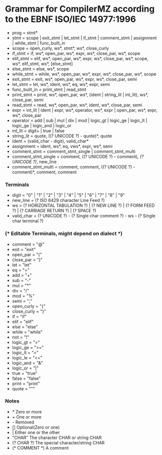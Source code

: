 # Grammar for CompilerMZ according to the EBNF ISO/IEC 14977:1996

- prog = stmt*
- stmt = scope | exit_stmt | let_stmt | if_stmt | comment_stmt | assignment | while_stmt | func_built_in
- scope = open_curly, ws*, stmt*, ws*, close_curly
- if_stmt = if, ws*, open_par, ws*, expr, ws*, close_par, ws*, scope
- elif_stmt = elif, ws*, open_par, ws*, expr, ws*, close_par, ws*, scope, ws*, elif_stmt, ws*, [else_stmt]
- else_stmt = else, ws*, scope
- while_stmt = while, ws*, open_par, ws*, expr, ws*, close_par, ws*, scope
- exit_stmt = exit, ws*, open_par, ws*, expr, ws*, close_par, semi
- let_stmt = let, ws*, ident, ws*, eq, ws*, expr, semi
- func_built_in = print_stmt | read_stmt
- print_stmt = print, ws*, open_par, ws*, (ident | string_lit | int_lit), ws*, close_par, semi
- read_stmt = read, ws*, open_par, ws*, ident, ws*, close_par, semi
- expr = int_lit | ident | expr, ws*, operator, ws*, expr | open_par, ws*, expr, ws*, close_par
- operator = add | sub | mul | div | mod | logic_gt | logic_ge | logic_lt | logic_ge | logic_and | logic_or
- int_lit = digit+ | true | false
- string_lit = quote, ((? UNICODE ?) -  quote)*, quote
- ident = (valid_char - digit), valid_char*
- assignment = ident, ws*, eq, vws*, expr, ws*, semi
- comment_stmt = comment_stmt_single | comment_stmt_multi
- comment_stmt_single = comment, ((? UNICODE ?) - comment)*,  (? UNICODE ?)*, new_line
- comment_stmt_multi = comment, comment, ((? UNICODE ?) - comment)*, comment, comment
### Terminals
- digit = "0" | "1" | "2" | "3" | "4" | "5" | "6" | "7" | "8" | "9"
- new_line = (? ISO 6429 character Line Feed ?)
- ws = (? HORIZONTAL TABULATION ?) | (? NEW LINE ?) | (? FORM FEED ?) | (? CARRIAGE RETURN ?) | (? SPACE ?)
- valid_char = (? UNICODE ?) - (? Single char comment ?) - ws - (? Single char terminal ?)

### (* Editable Terminals, might depend on dialect *)
- comment = "@"
- exit = "exit"
- open_par = "("
- close_par = ")"
- let = "let"
- eq = "="
- add = "+"
- sub = "-"
- mul = "*"
- div = "/"
- mod = "%"
- semi = ";"
- open_curly = "{"
- close_curly = "}"
- if = "if"
- elif = "elif"
- else = "else"
- while = "while"
- not = "!"
- logic_gt = ">"
- logic_ge = ">="
- logic_lt = "<"
- logic_le = "<="
- logic_and = "&"
- logic_or = "|"
- true = "true"
- false = "false"
- print = "print"
- quote = "\""

### Notes
- \* Zero or more 
- \+ One or more 
- \- Removed
- [] Optional(Zero or one)
- | Either one or the other 
- "CHAR" The character CHAR or string CHAR
- (? CHAR ?) The special character/string CHAR
- (* COMMENT *) A comment

